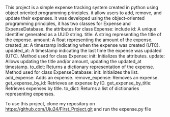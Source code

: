 This project is a simple expense tracking system created in python using object oriented programming principles. it allow users to add, remove, and update their expenses. it was developed using the object-oriented programming principles, it has two classes for Expense and ExpenseDatabase. the attributes for class Expense: include id: A unique identifier generated as a UUID string. title: A string representing the title of the expense. amount: A float representing the amount of the expense. created_at: A timestamp indicating when the expense was created (UTC). updated_at: A timestamp indicating the last time the expense was updated (UTC). Method used for class Expense: init: Initializes the attributes. update: Allows updating the title and/or amount, updating the updated_at timestamp. to_dict: Returns a dictionary representation of the expense. Method used for class ExpenseDatabase: init: Initializes the list. add_expense: Adds an expense. remove_expense: Removes an expense. get_expense_by_id: Retrieves an expense by ID. get_expense_by_title: Retrieves expenses by title. to_dict: Returns a list of dictionaries representing expenses.

To use this project, clone my repository on https://github.com/Uju24/First_Project.git and run the expense.py file
